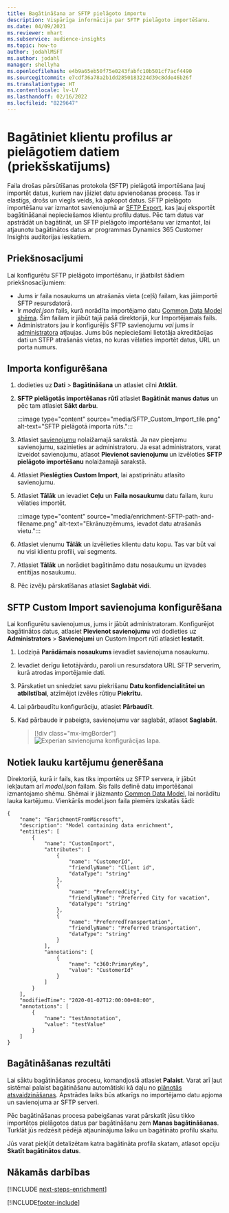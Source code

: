 ```yaml
---
title: Bagātināšana ar SFTP pielāgoto importu
description: Vispārīga informācija par SFTP pielāgoto importēšanu.
ms.date: 04/09/2021
ms.reviewer: mhart
ms.subservice: audience-insights
ms.topic: how-to
author: jodahlMSFT
ms.author: jodahl
manager: shellyha
ms.openlocfilehash: e4b9a65eb50f75e0243fabfc10b501cf7acf4490
ms.sourcegitcommit: e7cdf36a78a2b1dd2850183224d39c8dde46b26f
ms.translationtype: HT
ms.contentlocale: lv-LV
ms.lasthandoff: 02/16/2022
ms.locfileid: "8229647"
---
```

# <a name="enrich-customer-profiles-with-custom-data-preview"></a>Bagātiniet klientu profilus ar pielāgotiem datiem (priekšskatījums)

Faila drošas pārsūtīšanas protokola (SFTP) pielāgotā importēšana ļauj importēt datus, kuriem nav jāiziet datu apvienošanas process. Tas ir elastīgs, drošs un viegls veids, kā apkopot datus. SFTP pielāgoto importēšanu var izmantot savienojumā ar [SFTP Export](export-sftp.md), kas ļauj eksportēt bagātināšanai nepieciešamos klientu profilu datus. Pēc tam datus var apstrādāt un bagātināt, un SFTP pielāgoto importēšanu var izmantot, lai atjaunotu bagātinātos datus ar programmas Dynamics 365 Customer Insights auditorijas ieskatiem.

## <a name="prerequisites"></a>Priekšnosacījumi

Lai konfigurētu SFTP pielāgoto importēšanu, ir jāatbilst šādiem priekšnosacījumiem:

- Jums ir faila nosaukums un atrašanās vieta (ceļš) failam, kas jāimportē SFTP resursdatorā.
- Ir *model.json* fails, kurā norādīta importējamo datu [Common Data Model shēma](/common-data-model/). Šim failam ir jābūt tajā pašā direktorijā, kur Importējamais fails.
- Administrators jau ir konfigurējis SFTP savienojumu *vai* jums ir [administratora](permissions.md#administrator) atļaujas. Jums būs nepieciešami lietotāja akreditācijas dati un STFP atrašanās vietas, no kuras vēlaties importēt datus, URL un porta numurs.


## <a name="configure-the-import"></a>Importa konfigurēšana

1. dodieties uz **Dati** > **Bagātināšana** un atlasiet cilni **Atklāt**.

1. **SFTP pielāgotās importēšanas rūtī** atlasiet **Bagātināt manus datus** un pēc tam atlasiet **Sākt darbu**.

   :::image type="content" source="media/SFTP_Custom_Import_tile.png" alt-text="SFTP pielāgotā importa rūts.":::

1. Atlasiet [savienojumu](connections.md) nolaižamajā sarakstā. Ja nav pieejamu savienojumu, sazinieties ar administratoru. Ja esat administrators, varat izveidot savienojumu, atlasot **Pievienot savienojumu** un izvēloties **SFTP pielāgoto importēšanu** nolaižamajā sarakstā.

1. Atlasiet **Pieslēgties Custom Import**, lai apstiprinātu atlasīto savienojumu.

1.  Atlasiet **Tālāk** un ievadiet **Ceļu** un **Faila nosaukumu** datu failam, kuru vēlaties importēt.

    :::image type="content" source="media/enrichment-SFTP-path-and-filename.png" alt-text="Ekrānuzņēmums, ievadot datu atrašanās vietu.":::

1. Atlasiet vienumu **Tālāk** un izvēlieties klientu datu kopu. Tas var būt vai nu visi klientu profili, vai segments.

1. Atlasiet **Tālāk** un norādiet bagātināmo datu nosaukumu un izvades entitījas nosaukumu. 

1. Pēc izvēļu pārskatīšanas atlasiet **Saglabāt vidi**.

## <a name="configure-the-connection-for-sftp-custom-import"></a>SFTP Custom Import savienojuma konfigurēšana 

Lai konfigurētu savienojumus, jums ir jābūt administratoram. Konfigurējot bagātinātos datus, atlasiet **Pievienot savienojumu** *vai* dodieties uz **Administrators** > **Savienojumi** un Custom Import rūtī atlasiet **Iestatīt**.

1. Lodziņā **Parādāmais nosaukums** ievadiet savienojuma nosaukumu.

1. Ievadiet derīgu lietotājvārdu, paroli un resursdatora URL SFTP serverim, kurā atrodas importējamie dati.

1. Pārskatiet un sniedziet savu piekrišanu **Datu konfidencialitātei un atbilstībai**, atzīmējot izvēles rūtiņu **Piekrītu**.

1. Lai pārbaudītu konfigurāciju, atlasiet **Pārbaudīt**.

1. Kad pārbaude ir pabeigta, savienojumu var saglabāt, atlasot **Saglabāt**.

   > [!div class="mx-imgBorder"]
   > ![Experian savienojuma konfigurācijas lapa.](media/enrichment-SFTP-connection.png "Experian savienojuma konfigurācijas lapa")


## <a name="defining-field-mappings"></a>Notiek lauku kartējumu ģenerēšana 

Direktorijā, kurā ir fails, kas tiks importēts uz SFTP servera, ir jābūt iekļautam arī *model.json* failam. Šis fails definē datu importēšanai izmantojamo shēmu. Shēmai ir jāizmanto [Common Data Model](/common-data-model/), lai norādītu lauka kartējumu. Vienkāršs model.json faila piemērs izskatās šādi:

```
{
    "name": "EnrichmentFromMicrosoft",
    "description": "Model containing data enrichment",
    "entities": [
        {
            "name": "CustomImport",
            "attributes": [
                {
                    "name": "CustomerId",
                    "friendlyName": "Client id",
                    "dataType": "string"
                },
                {
                    "name": "PreferredCity",
                    "friendlyName": "Preferred City for vacation",
                    "dataType": "string"
                },
                {
                    "name": "PreferredTransportation",
                    "friendlyName": "Preferred transportation",
                    "dataType": "string"
                }
            ],
            "annotations": [
                {
                    "name": "c360:PrimaryKey",
                    "value": "CustomerId"
                }
            ]
        }
    ],
    "modifiedTime": "2020-01-02T12:00:00+08:00",
    "annotations": [
        {
            "name": "testAnnotation",
            "value": "testValue"
        }
    ]
}
```

## <a name="enrichment-results"></a>Bagātināšanas rezultāti

Lai sāktu bagātināšanas procesu, komandjoslā atlasiet **Palaist**. Varat arī ļaut sistēmai palaist bagātināšanu automātiski kā daļu no [plānotās atsvaidzināšanas](system.md#schedule-tab). Apstrādes laiks būs atkarīgs no importējamo datu apjoma un savienojuma ar SFTP serveri.

Pēc bagātināšanas procesa pabeigšanas varat pārskatīt jūsu tikko importētos pielāgotos datus par bagātināšanu zem **Manas bagātināšanas**. Turklāt jūs redzēsit pēdējā atjauninājuma laiku un bagātināto profilu skaitu.

Jūs varat piekļūt detalizētam katra bagātināta profila skatam, atlasot opciju **Skatīt bagātinātos datus**.

## <a name="next-steps"></a>Nākamās darbības

[!INCLUDE [next-steps-enrichment](../includes/next-steps-enrichment.md)]

[!INCLUDE[footer-include](../includes/footer-banner.md)]
